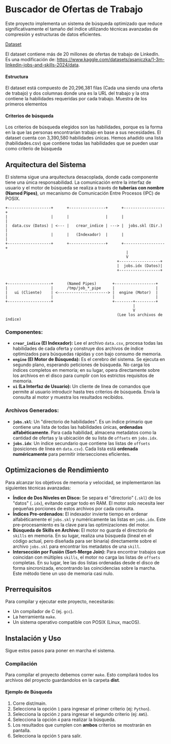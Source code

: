 # Buscador de Ofertas de Trabajo

Este proyecto implementa un sistema de búsqueda optimizado que reduce significativamente el tamaño del índice utilizando técnicas avanzadas de compresión y estructuras de datos eficientes.

[Dataset](https://drive.google.com/file/d/19JnCcKkm43JZ7VJk1yv3DQJCQDbHgTL-/view?usp=sharing)

El dataset contiene más de 20 millones de ofertas de trabajo de LinkedIn. Es una modificación de: https://www.kaggle.com/datasets/asaniczka/1-3m-linkedin-jobs-and-skills-2024/data.

#### Estructura

El dataset está compuesto de 20,296,381 filas (Cada una siendo una oferta de trabajo) y dos columnas donde una es la URL del trabajo y la otra contiene la habilidades requeridas por cada trabajo. Muestra de los primeros elementos

#### Criterios de búsqueda
Los criterios de búsqueda elegidos son las habilidades, porque es la forma en la que las personas encontrarían trabajo en base a sus necesidades. El dataset cuenta con 3,390,580 habilidades únicas.
Hemos añadido una lista (habilidades.csv) que contiene todas las habilidades que se pueden usar como criterio de búsqueda

## Arquitectura del Sistema

El sistema sigue una arquitectura desacoplada, donde cada componente tiene una única responsabilidad. La comunicación entre la interfaz de usuario y el motor de búsqueda se realiza a través de **tuberías con nombre (Named Pipes)**, un mecanismo de Comunicación Entre Procesos (IPC) de POSIX.

```
+-------------------+      +----------------+      +------------------+
|                   |      |                |      |                  |
|  data.csv (Datos) | <--- |   crear_indice | ---> |  jobs.skl (Dir.) |
|                   |      |   (Indexador)  |      |                  |
+-------------------+      +----------------+      +------------------+
                                                     |
                                                     V
                                                 +------------------+
                                                 |  jobs.idx (Datos)|
                                                 +------------------+


+-------------------+      (Named Pipes)       +------------------+
|                   |      /tmp/job_*_pipe     |                  |
|   ui (Cliente)    | <----------------------> |  engine (Motor)  |
|                   |                          |                  |
+-------------------+                          +--------+---------+
                                                        |
                                                        V
                                                 (Lee los archivos de índice)
```

### Componentes:

  * **`crear_indice` (El Indexador):** Lee el archivo `data.csv`, procesa todas las habilidades de cada oferta y construye dos archivos de índice optimizados para búsquedas rápidas y con bajo consumo de memoria.
  * **`engine` (El Motor de Búsqueda):** Es el cerebro del sistema. Se ejecuta en segundo plano, esperando peticiones de búsqueda. No carga los índices completos en memoria; en su lugar, opera directamente sobre los archivos en el disco para cumplir con los estrictos requisitos de memoria.
  * **`ui` (La Interfaz de Usuario):** Un cliente de línea de comandos que permite al usuario introducir hasta tres criterios de búsqueda. Envía la consulta al motor y muestra los resultados recibidos.

### Archivos Generados:

  * **`jobs.skl`**: Un "directorio de habilidades". Es un índice primario que contiene una lista de todas las habilidades únicas, **ordenadas alfabéticamente**. Para cada habilidad, almacena metadatos como la cantidad de ofertas y la ubicación de su lista de `offsets` en `jobs.idx`.
  * **`jobs.idx`**: Un índice secundario que contiene las listas de `offsets` (posiciones de línea en `data.csv`). Cada lista está **ordenada numéricamente** para permitir intersecciones eficientes.

## Optimizaciones de Rendimiento

Para alcanzar los objetivos de memoria y velocidad, se implementaron las siguientes técnicas avanzadas:

  * **Índice de Dos Niveles en Disco:** Se separa el "directorio" (`.skl`) de los "datos" (`.idx`), evitando cargar todo en RAM. El motor solo necesita leer pequeñas porciones de estos archivos por cada consulta.
  * **Índices Pre-ordenados:** El indexador invierte tiempo en ordenar alfabéticamente el `jobs.skl` y numéricamente las listas en `jobs.idx`. Este pre-procesamiento es la clave para las optimizaciones del motor.
  * **Búsqueda de Skills en Archivo:** El motor no guarda el directorio de `skills` en memoria. En su lugar, realiza una búsqueda (lineal en el código actual, pero diseñada para ser binaria) directamente sobre el archivo `jobs.skl` para encontrar los metadatos de una `skill`.
  * **Intersección por Fusión (Sort-Merge Join):** Para encontrar trabajos que coincidan con múltiples `skills`, el motor no carga las listas de `offsets` completas. En su lugar, lee las dos listas ordenadas desde el disco de forma sincronizada, encontrando las coincidencias sobre la marcha. Este método tiene un uso de memoria casi nulo.

## Prerrequisitos

Para compilar y ejecutar este proyecto, necesitarás:

  * Un compilador de C (ej. `gcc`).
  * La herramienta `make`.
  * Un sistema operativo compatible con POSIX (Linux, macOS).

## Instalación y Uso

Sigue estos pasos para poner en marcha el sistema.

### Compilación

Para compilar el proyecto debemos correr `make`. Esto compilará todos los archivos del proyecto guardandolos en la carpeta **dist**.

#### Ejemplo de Búsqueda

1.  Corre dist/main.
2.  Selecciona la opción `1` para ingresar el primer criterio (ej: `Python`).
3.  Selecciona la opción `2` para ingresar el segundo criterio (ej: `AWS`).
4.  Selecciona la opción `4` para realizar la búsqueda.
5.  Los resultados que cumplen con **ambos** criterios se mostrarán en pantalla.
6.  Selecciona la opción `5` para salir.
